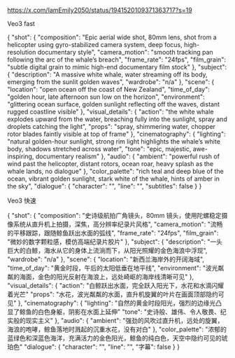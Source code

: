 
https://x.com/IamEmily2050/status/1941520109371363717?s=19

Veo3 fast 

{
  "shot": {
    "composition": "Epic aerial wide shot, 80mm lens, shot from a helicopter using gyro-stabilized camera system, deep focus, high-resolution documentary style",
    "camera_motion": "smooth tracking pan following the arc of the whale’s breach",
    "frame_rate": "24fps",
    "film_grain": "subtle digital grain to mimic high-end documentary film stock"
  },
  "subject": {
    "description": "A massive white whale, water streaming off its body, emerging from the sunlit golden waves",
    "wardrobe": "n/a"
  },
  "scene": {
    "location": "open ocean off the coast of New Zealand",
    "time_of_day": "golden hour, late afternoon sun low on the horizon",
    "environment": "glittering ocean surface, golden sunlight reflecting off the waves, distant rugged coastline visible"
  },
  "visual_details": {
    "action": "the white whale explodes upward from the water, breaching fully into the sunlight, spray and droplets catching the light",
    "props": "spray, shimmering water, chopper rotor blades faintly visible at top of frame"
  },
  "cinematography": {
    "lighting": "natural golden-hour sunlight, strong rim light highlights the whale’s white body, shadows stretched across water",
    "tone": "epic, majestic, awe-inspiring, documentary realism"
  },
  "audio": {
    "ambient": "powerful rush of wind past the helicopter, distant rotors, ocean roar, heavy splash as the whale lands, no dialogue"
  },
  "color_palette": "rich teal and deep blue of the ocean, vibrant golden sunlight, stark white of the whale, hints of amber in the sky",
  "dialogue": {
    "character": "",
    "line": "",
    "subtitles": false
  }
}

Veo3 快速

{
"shot": {
"composition": "史诗级航拍广角镜头，80mm 镜头，使用陀螺稳定摄像系统从直升机上拍摄，深焦，高分辨率纪录片风格",
"camera_motion": "流畅的平移跟踪，跟随鲸鱼跃出水面的弧线",
"frame_rate": "24fps",
"film_grain": "微妙的数字颗粒感，模仿高端纪录片胶片"
},
"subject": {
"description": "一头巨大的白鲸，海水从它的身体上流淌而下，从阳光照耀的金色海浪中浮现",
"wardrobe": "n/a"
},
"scene": {
"location": "新西兰海岸外的开阔海域",
"time_of_day": "黄金时段，午后的太阳低垂在地平线",
"environment": "波光粼粼的海面，金色的阳光反射在海浪上，远处崎岖的海岸线清晰可见"
},
"visual_details": {
"action": "白鲸跃出水面，完全跃入阳光下，水花和水滴闪耀着光芒"
"props": "水花，波光粼粼的水面，直升机旋翼的叶片在画面顶部隐约可见"
},
"cinematography": {
"lighting": "自然的黄金时段阳光，强烈的边缘光凸显了鲸鱼的白色身躯，阴影在水面上延伸"
"tone": "史诗般、雄伟、令人敬畏、纪实般的现实主义"
},
"audio": {
"ambient": "强劲的风吹过直升机，远处的旋翼，海浪的咆哮，鲸鱼落地时溅起的沉重水花，没有对白"
},
"color_palette": "浓郁的蓝绿色和深蓝色海洋，充满活力的金色阳光，鲸鱼的纯白色，天空中隐约可见的琥珀色"
"dialogue": {
"character": "",
"line": "",
"字幕": false
}
}
